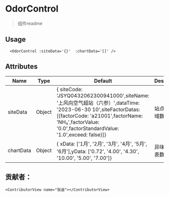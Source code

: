 # OdorControl 

> 组件readme

## Usage

```vue
  <OdorControl :siteData='{}'  :chartData='[]' />
```

## Attributes

| Name | Type   | Default | Description |
| --- |--------|---------|-------------|
| siteData | Object |   { siteCode: 'JSYQ0432062300941000',siteName: '上风向空气超站（六参）',dataTime: '2023-06-30 10',siteFactorDatas: [{factorCode: 'a21001',factorName: 'NH₃',factorValue: '0.0',factorStandardValue: '1.0',exceed: false}]}  |     站点滚动区域数据    |
| chartData | Object |   { xData: ['1月', '2月', '3月', '4月', '5月', '6月'],yData: ['0.72', '4.00', '4.30', '10.00', '5.00', '7.00']}|     异味指数图表数据    |

## 贡献者：

```vue
<ContributorView name="张迪"></ContributorView>
```